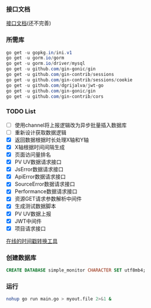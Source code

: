 ### 接口文档
[接口文档](https://console-docs.apipost.cn/preview/95682135f76a1af1/9c0599f944e37b86)(还不完善)

### 所需库
```powershell
go get -u gopkg.in/ini.v1
go get -u gorm.io/gorm
go get -u gorm.io/driver/mysql
go get -u github.com/gin-gonic/gin
go get -u github.com/gin-contrib/sessions
go get -u github.com/gin-contrib/sessions/cookie
go get -u github.com/dgrijalva/jwt-go
go get -u github.com/gin-gonic/gin
go get -u github.com/gin-contrib/cors
```

### TODO List
- [ ] 使用channel将上报逻辑改为异步批量插入数据库
- [ ] 重新设计获取数据逻辑
- [x] 返回数据根据时长处理X轴和Y轴
- [x] X轴根据时间间隔生成
- [x] 页面访问量排名
- [x] PV UV数据请求接口
- [x] JsError数据请求接口
- [x] ApiError数据请求接口
- [x] SourceError数据请求接口
- [x] Performance数据请求接口
- [x] 资源GET请求参数解析中间件
- [x] 生成测试数据脚本
- [x] PV UV数据上报
- [x] JWT中间件
- [x] 项目请求接口

[在线的时间戳转换工具](https://tool.lu/timestamp/)

### 创建数据库
```sql
CREATE DATABASE simple_monitor CHARACTER SET utf8mb4;
```

### 运行
```bash
nohup go run main.go > myout.file 2>&1 &
```